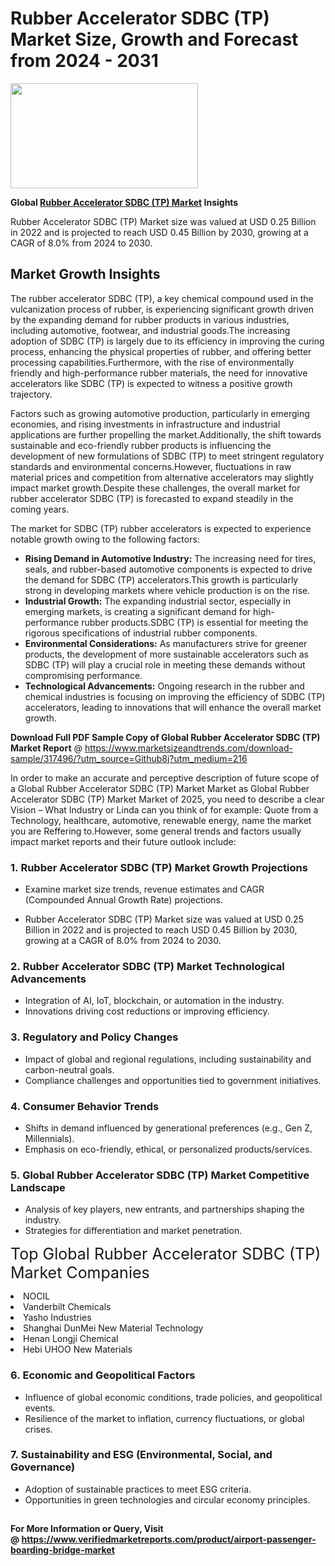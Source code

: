 <H1>Rubber Accelerator SDBC (TP) Market Size, Growth and Forecast from 2024 - 2031</H1><img class="aligncenter size-medium wp-image-584254" src="https://thirdeyenews.in/wp-content/uploads/2024/09/Global-Market-Research-300x168.jpeg" alt="" width="300" height="168" /><p><strong>Global&nbsp;<a href="https://www.marketsizeandtrends.com/download-sample/317496/?utm_source=Github8j?utm_medium=216">Rubber Accelerator SDBC (TP) Market</a> Insights</strong></p><p>Rubber Accelerator SDBC (TP) Market size was valued at USD 0.25 Billion in 2022 and is projected to reach USD 0.45 Billion by 2030, growing at a CAGR of 8.0% from 2024 to 2030.</p><p><h2>Market Growth Insights</h2> <p>The rubber accelerator SDBC (TP), a key chemical compound used in the vulcanization process of rubber, is experiencing significant growth driven by the expanding demand for rubber products in various industries, including automotive, footwear, and industrial goods.The increasing adoption of SDBC (TP) is largely due to its efficiency in improving the curing process, enhancing the physical properties of rubber, and offering better processing capabilities.Furthermore, with the rise of environmentally friendly and high-performance rubber materials, the need for innovative accelerators like SDBC (TP) is expected to witness a positive growth trajectory.</p> <p>Factors such as growing automotive production, particularly in emerging economies, and rising investments in infrastructure and industrial applications are further propelling the market.Additionally, the shift towards sustainable and eco-friendly rubber products is influencing the development of new formulations of SDBC (TP) to meet stringent regulatory standards and environmental concerns.However, fluctuations in raw material prices and competition from alternative accelerators may slightly impact market growth.Despite these challenges, the overall market for rubber accelerator SDBC (TP) is forecasted to expand steadily in the coming years.</p> <p>The market for SDBC (TP) rubber accelerators is expected to experience notable growth owing to the following factors:</p> <ul> <li><strong>Rising Demand in Automotive Industry:</strong> The increasing need for tires, seals, and rubber-based automotive components is expected to drive the demand for SDBC (TP) accelerators.This growth is particularly strong in developing markets where vehicle production is on the rise.</li> <li><strong>Industrial Growth:</strong> The expanding industrial sector, especially in emerging markets, is creating a significant demand for high-performance rubber products.SDBC (TP) is essential for meeting the rigorous specifications of industrial rubber components.</li> <li><strong>Environmental Considerations:</strong> As manufacturers strive for greener products, the development of more sustainable accelerators such as SDBC (TP) will play a crucial role in meeting these demands without compromising performance.</li> <li><strong>Technological Advancements:</strong> Ongoing research in the rubber and chemical industries is focusing on improving the efficiency of SDBC (TP) accelerators, leading to innovations that will enhance the overall market growth.</li> </ul> <p><span class=""><strong>Download Full PDF Sample Copy of Global Rubber Accelerator SDBC (TP) Market Report</strong> @ <a href="https://www.marketsizeandtrends.com/download-sample/317496/?utm_source=Github8j?utm_medium=216" target="_blank">https://www.marketsizeandtrends.com/download-sample/317496/?utm_source=Github8j?utm_medium=216</a></span></p><p>In order to make an accurate and perceptive description of future scope of a Global&nbsp;Rubber Accelerator SDBC (TP) Market Market as Global&nbsp;Rubber Accelerator SDBC (TP) Market Market of 2025, you need to describe a clear Vision &ndash; What Industry or Linda can you think of for example: Quote from a Technology, healthcare, automotive, renewable energy, name the market you are Reffering to.However, some general trends and factors usually impact market reports and their future outlook include:</p><h3>1.&nbsp;<strong>Rubber Accelerator SDBC (TP) Market Growth Projections</strong></h3><ul><li>Examine market size trends, revenue estimates and CAGR (Compounded Annual Growth Rate) projections.</li><li><p>Rubber Accelerator SDBC (TP) Market size was valued at USD 0.25 Billion in 2022 and is projected to reach USD 0.45 Billion by 2030, growing at a CAGR of 8.0% from 2024 to 2030.</p></li></ul><h3>2.&nbsp;<strong>Rubber Accelerator SDBC (TP) Market Technological Advancements</strong></h3><ul><li>Integration of AI, IoT, blockchain, or automation in the industry.</li><li>Innovations driving cost reductions or improving efficiency.</li></ul><h3>3.&nbsp;<strong>Regulatory and Policy Changes</strong></h3><ul><li>Impact of global and regional regulations, including sustainability and carbon-neutral goals.</li><li>Compliance challenges and opportunities tied to government initiatives.</li></ul><h3>4.&nbsp;<strong>Consumer Behavior Trends</strong></h3><ul><li>Shifts in demand influenced by generational preferences (e.g., Gen Z, Millennials).</li><li>Emphasis on eco-friendly, ethical, or personalized products/services.</li></ul><h3>5.&nbsp;<strong>Global Rubber Accelerator SDBC (TP) Market Competitive Landscape</strong></h3><ul><li>Analysis of key players, new entrants, and partnerships shaping the industry.</li><li>Strategies for differentiation and market penetration.</li></ul><p data-pm-slice="1 1 []"><span style="color: inherit; font-family: inherit; font-size: 25px;">Top Global Rubber Accelerator SDBC (TP) Market Companies</span></p><div class="" data-test-id=""><p><li>NOCIL</li><li> Vanderbilt Chemicals</li><li> Yasho Industries</li><li> Shanghai DunMei New Material Technology</li><li> Henan Longji Chemical</li><li> Hebi UHOO New Materials</li></p></div><h3>6.&nbsp;<strong>Economic and Geopolitical Factors</strong></h3><ul><li>Influence of global economic conditions, trade policies, and geopolitical events.</li><li>Resilience of the market to inflation, currency fluctuations, or global crises.</li></ul><h3>7.&nbsp;<strong>Sustainability and ESG (Environmental, Social, and Governance)</strong></h3><ul><li>Adoption of sustainable practices to meet ESG criteria.</li><li>Opportunities in green technologies and circular economy principles.</li></ul><h2><strong style="font-size: 14px;">For More Information or Query, Visit @&nbsp;</strong><a style="background-color: #ffffff; font-size: 14px;" href="https://www.marketsizeandtrends.com/report/rubber-accelerator-sdbc-tp-market/" target="_blank">https://www.verifiedmarketreports.com/product/airport-passenger-boarding-bridge-market</a></h2>